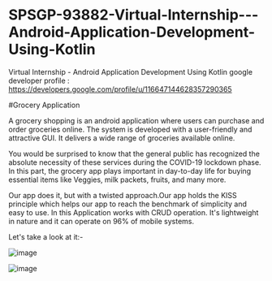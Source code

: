 # SPSGP-93882-Virtual-Internship---Android-Application-Development-Using-Kotlin
Virtual Internship - Android Application Development Using Kotlin
google developer profile : https://developers.google.com/profile/u/116647144628357290365

#Grocery Application
<br/>

A grocery shopping is an android application where users can purchase and order groceries online. The system is developed with a user-friendly and attractive GUI. It delivers a wide range of groceries available online.

You would be surprised to know that the general public has recognized the absolute necessity of these services during the COVID-19 lockdown phase. In this part, the grocery app plays important in day-to-day life for buying essential items like Veggies, milk packets, fruits, and many more.

Our app does it, but with a twisted approach.Our app holds the KISS principle which helps our app to reach the benchmark of simplicity and easy to use. In this Application works with CRUD operation. It's lightweight in nature and it can operate on 96% of mobile systems.

Let's take a look at it:-

![image](https://user-images.githubusercontent.com/79470061/193276891-76594789-d354-42a7-945e-70903451088f.png)

![image](https://user-images.githubusercontent.com/79470061/193276994-ca0f04cb-c4ba-4bea-84f8-8bd98e3295ef.png)


